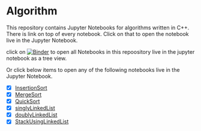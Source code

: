 # Algorithm
This repository contains Jupyter Notebooks for algorithms written in C++. There is link on top of every notebook. Click on that to open the notebook live in the Jupyter Notebook.  

click on [![Binder](https://mybinder.org/badge_logo.svg)](https://mybinder.org/v2/gh/abhiyantaabhishek/algorithm/master) to open all Notebooks in this repoository  live in the jupyter notebook as a tree view. 

Or click below items to open any of the following notebooks live in the Jupyter Notebook.  
- [x] [InsertionSort](https://mybinder.org/v2/gh/abhiyantaabhishek/algorithm/master?filepath=InsertionSort.ipynb)  
- [x] [MergeSort](https://mybinder.org/v2/gh/abhiyantaabhishek/algorithm/master?filepath=MergeSort.ipynb)  
- [x] [QuickSort](https://mybinder.org/v2/gh/abhiyantaabhishek/algorithm/master?filepath=QuickSort.ipynb)
- [x] [singlyLinkedList](https://mybinder.org/v2/gh/abhiyantaabhishek/algorithm/master?filepath=singlyLinkedList_cpp.ipynb)
- [x] [doublyLinkedList](https://mybinder.org/v2/gh/abhiyantaabhishek/algorithm/master?filepath=doublyLinkedList_cpp.ipynb)
- [x] [StackUsingLinkedList](https://mybinder.org/v2/gh/abhiyantaabhishek/algorithm/master?filepath=StackUsingLinkedList.ipynb)
